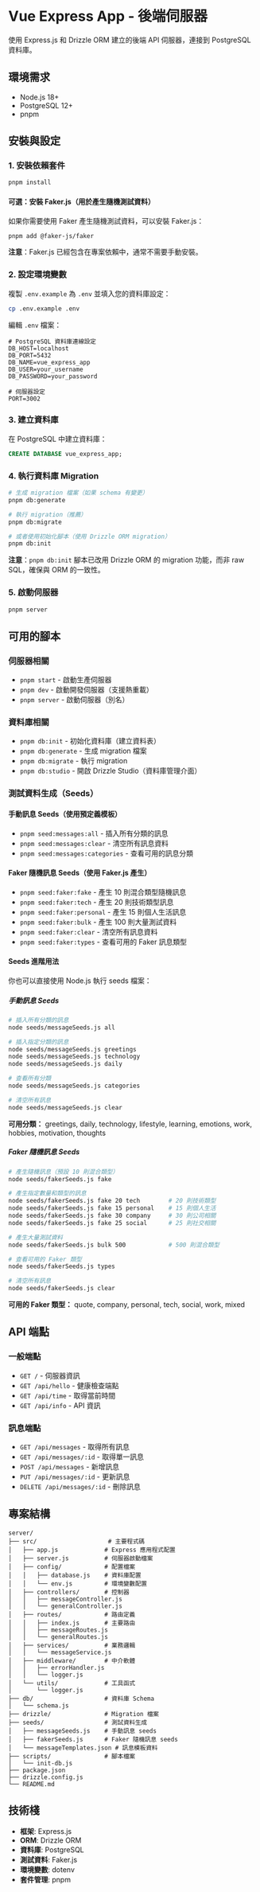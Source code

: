 # Vue Express App - 後端伺服器

使用 Express.js 和 Drizzle ORM 建立的後端 API 伺服器，連接到 PostgreSQL 資料庫。

## 環境需求

- Node.js 18+
- PostgreSQL 12+
- pnpm

## 安裝與設定

### 1. 安裝依賴套件

```bash
pnpm install
```

#### 可選：安裝 Faker.js（用於產生隨機測試資料）

如果你需要使用 Faker 產生隨機測試資料，可以安裝 Faker.js：

```bash
pnpm add @faker-js/faker
```

**注意**：Faker.js 已經包含在專案依賴中，通常不需要手動安裝。

### 2. 設定環境變數

複製 `.env.example` 為 `.env` 並填入您的資料庫設定：

```bash
cp .env.example .env
```

編輯 `.env` 檔案：

```env
# PostgreSQL 資料庫連線設定
DB_HOST=localhost
DB_PORT=5432
DB_NAME=vue_express_app
DB_USER=your_username
DB_PASSWORD=your_password

# 伺服器設定
PORT=3002
```

### 3. 建立資料庫

在 PostgreSQL 中建立資料庫：

```sql
CREATE DATABASE vue_express_app;
```

### 4. 執行資料庫 Migration

```bash
# 生成 migration 檔案（如果 schema 有變更）
pnpm db:generate

# 執行 migration（推薦）
pnpm db:migrate

# 或者使用初始化腳本（使用 Drizzle ORM migration）
pnpm db:init
```

**注意**：`pnpm db:init` 腳本已改用 Drizzle ORM 的 migration 功能，而非 raw SQL，確保與 ORM 的一致性。

### 5. 啟動伺服器

```bash
pnpm server
```

## 可用的腳本

### 伺服器相關

- `pnpm start` - 啟動生產伺服器
- `pnpm dev` - 啟動開發伺服器（支援熱重載）
- `pnpm server` - 啟動伺服器（別名）

### 資料庫相關

- `pnpm db:init` - 初始化資料庫（建立資料表）
- `pnpm db:generate` - 生成 migration 檔案
- `pnpm db:migrate` - 執行 migration
- `pnpm db:studio` - 開啟 Drizzle Studio（資料庫管理介面）

### 測試資料生成（Seeds）

#### 手動訊息 Seeds（使用預定義模板）

- `pnpm seed:messages:all` - 插入所有分類的訊息
- `pnpm seed:messages:clear` - 清空所有訊息資料
- `pnpm seed:messages:categories` - 查看可用的訊息分類

#### Faker 隨機訊息 Seeds（使用 Faker.js 產生）

- `pnpm seed:faker:fake` - 產生 10 則混合類型隨機訊息
- `pnpm seed:faker:tech` - 產生 20 則技術類型訊息
- `pnpm seed:faker:personal` - 產生 15 則個人生活訊息
- `pnpm seed:faker:bulk` - 產生 100 則大量測試資料
- `pnpm seed:faker:clear` - 清空所有訊息資料
- `pnpm seed:faker:types` - 查看可用的 Faker 訊息類型

#### Seeds 進階用法

你也可以直接使用 Node.js 執行 seeds 檔案：

##### 手動訊息 Seeds

```bash
# 插入所有分類的訊息
node seeds/messageSeeds.js all

# 插入指定分類的訊息
node seeds/messageSeeds.js greetings
node seeds/messageSeeds.js technology
node seeds/messageSeeds.js daily

# 查看所有分類
node seeds/messageSeeds.js categories

# 清空所有訊息
node seeds/messageSeeds.js clear
```

**可用分類：** greetings, daily, technology, lifestyle, learning, emotions, work, hobbies, motivation, thoughts

##### Faker 隨機訊息 Seeds

```bash
# 產生隨機訊息（預設 10 則混合類型）
node seeds/fakerSeeds.js fake

# 產生指定數量和類型的訊息
node seeds/fakerSeeds.js fake 20 tech        # 20 則技術類型
node seeds/fakerSeeds.js fake 15 personal    # 15 則個人生活
node seeds/fakerSeeds.js fake 30 company     # 30 則公司相關
node seeds/fakerSeeds.js fake 25 social      # 25 則社交相關

# 產生大量測試資料
node seeds/fakerSeeds.js bulk 500            # 500 則混合類型

# 查看可用的 Faker 類型
node seeds/fakerSeeds.js types

# 清空所有訊息
node seeds/fakerSeeds.js clear
```

**可用的 Faker 類型：** quote, company, personal, tech, social, work, mixed

## API 端點

### 一般端點

- `GET /` - 伺服器資訊
- `GET /api/hello` - 健康檢查端點
- `GET /api/time` - 取得當前時間
- `GET /api/info` - API 資訊

### 訊息端點

- `GET /api/messages` - 取得所有訊息
- `GET /api/messages/:id` - 取得單一訊息
- `POST /api/messages` - 新增訊息
- `PUT /api/messages/:id` - 更新訊息
- `DELETE /api/messages/:id` - 刪除訊息

## 專案結構

```text
server/
├── src/                    # 主要程式碼
│   ├── app.js             # Express 應用程式配置
│   ├── server.js          # 伺服器啟動檔案
│   ├── config/            # 配置檔案
│   │   ├── database.js    # 資料庫配置
│   │   └── env.js         # 環境變數配置
│   ├── controllers/       # 控制器
│   │   ├── messageController.js
│   │   └── generalController.js
│   ├── routes/            # 路由定義
│   │   ├── index.js       # 主要路由
│   │   ├── messageRoutes.js
│   │   └── generalRoutes.js
│   ├── services/          # 業務邏輯
│   │   └── messageService.js
│   ├── middleware/        # 中介軟體
│   │   ├── errorHandler.js
│   │   └── logger.js
│   └── utils/             # 工具函式
│       └── logger.js
├── db/                    # 資料庫 Schema
│   └── schema.js
├── drizzle/               # Migration 檔案
├── seeds/                 # 測試資料生成
│   ├── messageSeeds.js    # 手動訊息 seeds
│   ├── fakerSeeds.js      # Faker 隨機訊息 seeds
│   └── messageTemplates.json # 訊息模板資料
├── scripts/               # 腳本檔案
│   └── init-db.js
├── package.json
├── drizzle.config.js
└── README.md
```

## 技術棧

- **框架**: Express.js
- **ORM**: Drizzle ORM
- **資料庫**: PostgreSQL
- **測試資料**: Faker.js
- **環境變數**: dotenv
- **套件管理**: pnpm
